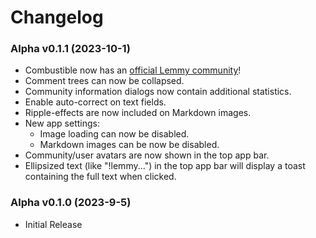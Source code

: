 # Changelog

### Alpha v0.1.1 (2023-10-1)
- Combustible now has an [official Lemmy community](https://lemmy.world/c/combustible)!
- Comment trees can now be collapsed.
- Community information dialogs now contain additional statistics.
- Enable auto-correct on text fields.
- Ripple-effects are now included on Markdown images.
- New app settings:
  - Image loading can now be disabled.
  - Markdown images can be now be disabled.
- Community/user avatars are now shown in the top app bar.
- Ellipsized text (like "!lemmy...") in the top app bar will display a toast containing the full text when clicked.

### Alpha v0.1.0 (2023-9-5)
- Initial Release